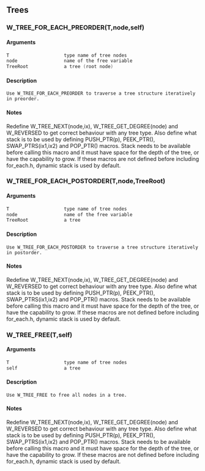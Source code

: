 ## Trees
    
### W_TREE_FOR_EACH_PREORDER(T,node,self)
#### Arguments
```C
T                    type name of tree nodes
node                 name of the free variable
TreeRoot             a tree (root node)
```
#### Description
    Use W_TREE_FOR_EACH_PREORDER to traverse a tree structure iteratively in preorder.
#### Notes
Redefine W_TREE_NEXT(node,ix), W_TREE_GET_DEGREE(node) and W_REVERSED to get correct behaviour with any tree type.
    Also define what stack is to be used by defining PUSH_PTR(p), PEEK_PTR(), SWAP_PTRS(ix1,ix2) and POP_PTR() macros.
    Stack needs to be available before calling this macro and it must
    have space for the depth of the tree, or have the capability to grow.
    If these macros are not defined before including for_each.h,
    dynamic stack is used by default.
    
### W_TREE_FOR_EACH_POSTORDER(T,node,TreeRoot)
#### Arguments
```C
T                    type name of tree nodes
node                 name of the free variable
TreeRoot             a tree
```
#### Description
    Use W_TREE_FOR_EACH_POSTORDER to traverse a tree structure iteratively in postorder.
#### Notes
Redefine W_TREE_NEXT(node,ix), W_TREE_GET_DEGREE(node) and W_REVERSED to get correct behaviour with any tree type.
    Also define what stack is to be used by defining PUSH_PTR(p), PEEK_PTR(), SWAP_PTRS(ix1,ix2) and POP_PTR() macros.
    Stack needs to be available before calling this macro and it must
    have space for the depth of the tree, or have the capability to grow.
    If these macros are not defined before including for_each.h,
    dynamic stack is used by default.
    
### W_TREE_FREE(T,self)
#### Arguments
```C
T                    type name of tree nodes
self                 a tree
```
#### Description
    Use W_TREE_FREE to free all nodes in a tree.
#### Notes
Redefine W_TREE_NEXT(node,ix), W_TREE_GET_DEGREE(node) and W_REVERSED to get correct behaviour with any tree type.
    Also define what stack is to be used by defining PUSH_PTR(p), PEEK_PTR(), SWAP_PTRS(ix1,ix2) and POP_PTR() macros.
    Stack needs to be available before calling this macro and it must
    have space for the depth of the tree, or have the capability to grow.
    If these macros are not defined before including for_each.h,
    dynamic stack is used by default.
